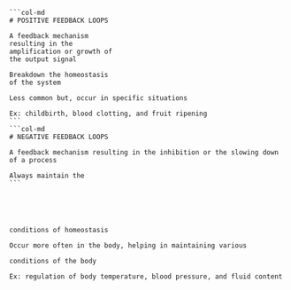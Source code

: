 ````col
```col-md
# POSITIVE FEEDBACK LOOPS

A feedback mechanism
resulting in the
amplification or growth of
the output signal

Breakdown the homeostasis
of the system

Less common but, occur in specific situations

Ex: childbirth, blood clotting, and fruit ripening
```
```col-md
# NEGATIVE FEEDBACK LOOPS

A feedback mechanism resulting in the inhibition or the slowing down of a process

Always maintain the
```





conditions of homeostasis

Occur more often in the body, helping in maintaining various

conditions of the body

Ex: regulation of body temperature, blood pressure, and fluid content
````